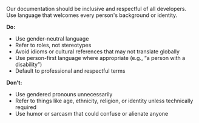 Our documentation should be inclusive and respectful of all developers. Use language that welcomes every person's background or identity.

**Do:**

* Use gender-neutral language
* Refer to roles, not stereotypes
* Avoid idioms or cultural references that may not translate globally
* Use person-first language where appropriate (e.g., “a person with a disability”)
* Default to professional and respectful terms

**Don’t:**

* Use gendered pronouns unnecessarily
* Refer to things like age, ethnicity, religion, or identity unless technically required
* Use humor or sarcasm that could confuse or alienate anyone